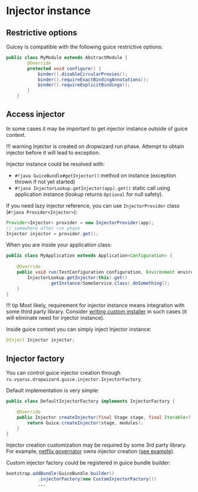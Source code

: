 # Injector instance

## Restrictive options

Guicey is compatible with the following guice restrictive options:

```java
public class MyModule extends AbstractModule {
        @Override
        protected void configure() {
            binder().disableCircularProxies();
            binder().requireExactBindingAnnotations();
            binder().requireExplicitBindings();
        }
    }
```

## Access injector

In some cases it may be important to get injector instance outside of guice context.

!!! warning
    Injector is created on dropwizard run phase. Attempt to obtain injector before it
    will lead to exception.

Injector instance could be resolved with:

* `#!java GuiceBundle#getInjector()` method on instance (exception thrown if not yet started)
* `#!java InjectorLookup.getInjector(app).get()` static call using application instance (lookup returns `Optional` for null safety).

If you need lazy injector reference, you can use `InjectorProvider` class (`#!java Provider<Injector>`):

```java
Provider<Injector> provider = new InjectorProvider(app);
// somewhere after run phase
Injector injector = provider.get();
```

When you are inside your application class:

```java
public class MyApplication extends Application<Configuration> {
    
    @Override
    public void run(TestConfiguration configuration, Environment environment) throws Exception {
        InjectorLookup.getInjector(this).get()
                .getInstance(SomeService.class).doSomething();
    }
}
```

!!! tip
    Most likely, requirement for injector instance means integration with some third party library.
    Consider [writing custom installer](../installers.md#writing-custom-installer) in such cases (it will eliminate need for injector instance).
    
Inside guice context you can simply inject Injector instance:

```java
@Inject Injector injector;
```    

## Injector factory
  
You can control guice injector creation through `ru.vyarus.dropwizard.guice.injector.InjectorFactory`. 

Default implementation is very simple:

```java
public class DefaultInjectorFactory implements InjectorFactory {

    @Override
    public Injector createInjector(final Stage stage, final Iterable<? extends Module> modules) {
        return Guice.createInjector(stage, modules);
    }
}
```

Injector creation customization may be required by some 3rd party library.
For example, [netflix governator](https://github.com/Netflix/governator) 
owns injector creation ([see example](../../examples/governator.md)).

Custom injector factory could be registered in guice bundle builder:

```java
bootstrap.addBundle(GuiceBundle.builder()
            .injectorFactory(new CustomInjectorFactory())
            ...
```